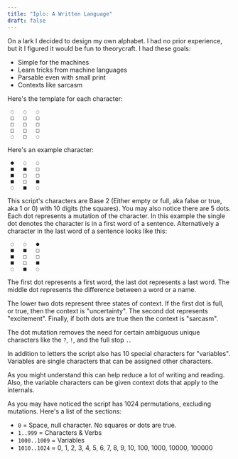 ```yaml
---
title: "Iplo: A Written Language"
draft: false
---
```


On a lark I decided to design my own alphabet. I had no prior experience, but it I figured it would be fun to theorycraft. I had these goals:

  - Simple for the machines
  - Learn tricks from machine languages
  - Parsable even with small print
  - Contexts like sarcasm

Here's the template for each character:

```
 ◌   ◌   ◌
 □   □   □
 □   □   □
 □   □   □
 ◌   □   ◌
```

Here's an example character:

```
 ●   ◌   ◌
 ■   ■   □
 ■   □   □
 ■   □   ■
 ◌   ■   ◌
```

This script's characters are Base 2 (Either empty or full, aka false or true, aka 1 or 0) with 10 digits (the squares). You may also notice there are 5 dots. Each dot represents a mutation of the character. In this example the single dot denotes the character is in a first word of a sentence. Alternatively a character in the last word of a sentence looks like this:

```
 ◌   ◌   ●
 ■   ■   □
 ■   □   □
 ■   □   ■
 ◌   ■   ◌
```

The first dot represents a first word, the last dot represents a last word. The middle dot represents the difference between a word or a name.

The lower two dots represent three states of context. If the first dot is full, or true, then the context is "uncertainty". The second dot represents "excitement". Finally, if both dots are true then the context is "sarcasm".

The dot mutation removes the need for certain ambiguous unique characters like the `?`, `!`, and the full stop `.`.

In addition to letters the script also has 10 special characters for "variables". Variables are single characters that can be assigned other characters.

As you might understand this can help reduce a lot of writing and reading. Also, the variable characters can be given context dots that apply to the internals.

As you may have noticed the script has 1024 permutations, excluding mutations. Here's a list of the sections:

  - `0` = Space, null character. No squares or dots are true.
  - `1..999` = Characters & Verbs
  - `1000..1009` = Variables
  - `1010..1024` = 0, 1, 2, 3, 4, 5, 6, 7, 8, 9, 10, 100, 1000, 10000, 100000
